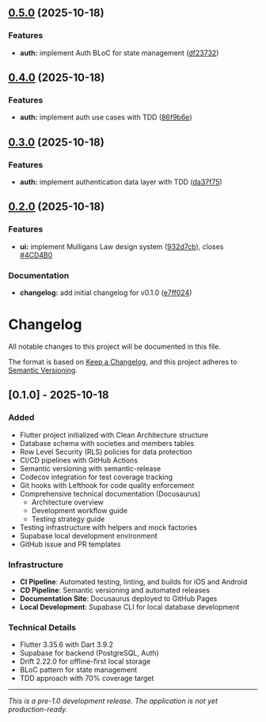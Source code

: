 ## [0.5.0](https://github.com/barry47products/mulligans-law/compare/v0.4.0...v0.5.0) (2025-10-18)


### Features

* **auth:** implement Auth BLoC for state management ([df23732](https://github.com/barry47products/mulligans-law/commit/df23732affd79abfa7ea246c3272c31fee900d1a))

## [0.4.0](https://github.com/barry47products/mulligans-law/compare/v0.3.0...v0.4.0) (2025-10-18)


### Features

* **auth:** implement auth use cases with TDD ([86f9b6e](https://github.com/barry47products/mulligans-law/commit/86f9b6e5ad8485ac24845cc41a7018762d9f5399))

## [0.3.0](https://github.com/barry47products/mulligans-law/compare/v0.2.0...v0.3.0) (2025-10-18)


### Features

* **auth:** implement authentication data layer with TDD ([da37f75](https://github.com/barry47products/mulligans-law/commit/da37f7530f091e426307cd576ef545db13d5e318))

## [0.2.0](https://github.com/barry47products/mulligans-law/compare/v0.1.0...v0.2.0) (2025-10-18)


### Features

* **ui:** implement Mulligans Law design system ([932d7cb](https://github.com/barry47products/mulligans-law/commit/932d7cb4702b704e3935959b84e9c51349399557)), closes [#4CD4B0](https://github.com/barry47products/mulligans-law/issues/4CD4B0)


### Documentation

* **changelog:** add initial changelog for v0.1.0 ([e7ff024](https://github.com/barry47products/mulligans-law/commit/e7ff024bda9cead2de3a07c5db765760d878a4da))

# Changelog

All notable changes to this project will be documented in this file.

The format is based on [Keep a Changelog](https://keepachangelog.com/en/1.0.0/),
and this project adheres to [Semantic Versioning](https://semver.org/spec/v2.0.0.html).

## [0.1.0] - 2025-10-18

### Added

- Flutter project initialized with Clean Architecture structure
- Database schema with societies and members tables
- Row Level Security (RLS) policies for data protection
- CI/CD pipelines with GitHub Actions
- Semantic versioning with semantic-release
- Codecov integration for test coverage tracking
- Git hooks with Lefthook for code quality enforcement
- Comprehensive technical documentation (Docusaurus)
  - Architecture overview
  - Development workflow guide
  - Testing strategy guide
- Testing infrastructure with helpers and mock factories
- Supabase local development environment
- GitHub issue and PR templates

### Infrastructure

- **CI Pipeline**: Automated testing, linting, and builds for iOS and Android
- **CD Pipeline**: Semantic versioning and automated releases
- **Documentation Site**: Docusaurus deployed to GitHub Pages
- **Local Development**: Supabase CLI for local database development

### Technical Details

- Flutter 3.35.6 with Dart 3.9.2
- Supabase for backend (PostgreSQL, Auth)
- Drift 2.22.0 for offline-first local storage
- BLoC pattern for state management
- TDD approach with 70% coverage target

---

_This is a pre-1.0 development release. The application is not yet production-ready._
